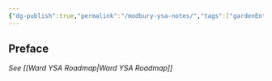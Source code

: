 ```yaml
---
{"dg-publish":true,"permalink":"/modbury-ysa-notes/","tags":["gardenEntry"],"created":"2025-10-30T20:35:26.016+10:30","updated":"2025-10-30T21:05:42.196+10:30"}
---
```


## Preface

*See [[Ward YSA Roadmap\|Ward YSA Roadmap]]*